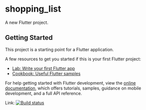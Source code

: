 # shopping_list

A new Flutter project.

## Getting Started

This project is a starting point for a Flutter application.

A few resources to get you started if this is your first Flutter project:

- [Lab: Write your first Flutter app](https://docs.flutter.dev/get-started/codelab)
- [Cookbook: Useful Flutter samples](https://docs.flutter.dev/cookbook)

For help getting started with Flutter development, view the
[online documentation](https://docs.flutter.dev/), which offers tutorials,
samples, guidance on mobile development, and a full API reference.

Link: [![Build status](https://build.appcenter.ms/v0.1/apps/2f6f7f7e-a43c-479f-bb1a-ea720e4d9fbf/branches/main/badge)](https://appcenter.ms)